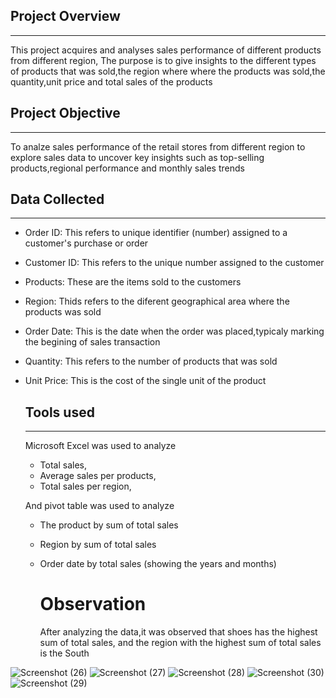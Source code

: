 ## Project Overview
---
This project acquires and analyses sales performance of different products from different region, The purpose is to give insights to the different types of products that was sold,the region where where the products was sold,the quantity,unit price and total sales of the products

## Project Objective
---
To analze sales performance of the retail stores from different region to explore sales data to uncover key insights such as top-selling products,regional performance and monthly sales trends

## Data Collected
---
- Order ID: This refers to unique identifier (number) assigned to a customer's purchase or order
- Customer ID: This refers to the unique number assigned to the customer
- Products: These are the items sold to the customers
- Region: Thids refers to the diferent geographical area where  the products was sold
- Order Date: This is the date when the order was placed,typicaly marking the begining of sales transaction
- Quantity: This refers to the number of products that was sold
- Unit Price: This is the cost of the single unit of the product
  
  ## Tools used
  ---
  Microsoft Excel was used to analyze
  - Total sales,
  - Average sales per products,
  - Total sales per region,
    
  And pivot table was used to analyze
  - The product by sum of total sales
  - Region by sum of total sales
  - Order date by total sales (showing the years and months)
 
    # Observation
    After analyzing the data,it was observed that shoes has the highest sum of total sales, and the region with the highest sum of total sales is the South
  
    
![Screenshot (26)](https://github.com/user-attachments/assets/4bd59502-bbfa-4d95-a861-9f573ba9cdf4)
![Screenshot (27)](https://github.com/user-attachments/assets/24717236-3cd5-4629-9264-02a5855d85af)
![Screenshot (28)](https://github.com/user-attachments/assets/296266c6-fb46-41b4-98d7-e97055ede398)
![Screenshot (30)](https://github.com/user-attachments/assets/65ee0e01-9534-4d28-84de-17becf7b9b25)
![Screenshot (29)](https://github.com/user-attachments/assets/fa01c4b9-db93-4e86-9a6e-5e7ed8a4a6dd)
